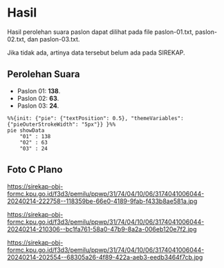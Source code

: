 # Hasil

Hasil perolehan suara paslon dapat dilihat pada file paslon-01.txt, paslon-02.txt, dan paslon-03.txt.

Jika tidak ada, artinya data tersebut belum ada pada SIREKAP.

## Perolehan Suara

 * Paslon 01: **138**.
 * Paslon 02: **63**.
 * Paslon 03: **24**.

```mermaid
%%{init: {"pie": {"textPosition": 0.5}, "themeVariables": {"pieOuterStrokeWidth": "5px"}} }%%
pie showData
    "01" : 138
    "02" : 63
    "03" : 24
```
## Foto C Plano

https://sirekap-obj-formc.kpu.go.id/f3d3/pemilu/ppwp/31/74/04/10/06/3174041006044-20240214-222758--118359be-66e0-4189-9fab-f433b8ae581a.jpg

https://sirekap-obj-formc.kpu.go.id/f3d3/pemilu/ppwp/31/74/04/10/06/3174041006044-20240214-210306--bc1fa761-58a0-47b9-8a2a-006eb120e7f2.jpg

https://sirekap-obj-formc.kpu.go.id/f3d3/pemilu/ppwp/31/74/04/10/06/3174041006044-20240214-202554--68305a26-4f89-422a-aeb3-eedb3464f7cb.jpg
